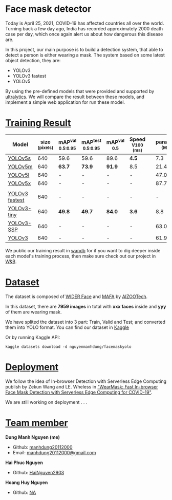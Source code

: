 # Face mask detector

Today is April 25, 2021, COVID-19 has affected countries all over the world. Turning back a few day ago, India has recorded approximately 2000 death case per day, which once again alert us about how dangerous this disease are.

In this project, our main purpose is to build a detection system, that able to detect a person is either wearing a mask. The system based on some latest object detection, they are:
- YOLOv3
- YOLOv3 fastest
- YOLOv5

By using the pre-defined models that were provided and supported by [ultralytics](https://github.com/ultralytics/). We will compare the result between these models, and implement a simple web application for run these model.

# [Training Result](#result)
[assets_5]: https://github.com/ultralytics/yolov5/releases
[assets_3]: https://github.com/ultralytics/yolov3/releases

Model |size<br><sup>(pixels) |mAP<sup>val<br>0.5:0.95 |mAP<sup>test<br>0.5:0.95 |mAP<sup>val<br>0.5 |Speed<br><sup>V100 (ms) | |params<br><sup>(M) 
---   |---                   |---                     |---                      |---                |---                     |---|---              
[YOLOv5s][assets_5]    |640  |59.6     |  59.6   |89.6     |**4.5**| |7.3   
[YOLOv5m][assets_5]    |640  |**63.7** |**73.9** |**91.9** |8.5    | |21.4  
[YOLOv5l][assets_5]    |640  | -       | -       | -       | -     | |47.0  
[YOLOv5x][assets_5]    |640  | -       | -       | -       | -     | |87.7  
| | | | | | || |
[YOLOv3 fastest][assets_3]   |640  | -       | -       | -       | -       | | - 
[YOLOv3-tiny][assets_3]      |640  |**49.8** |**49.7** |**84.0** | **3.6** | |8.8  
[YOLOv3-SSP][assets_3]       |640  | -       | -       | -       | -       | |63.0
[YOLOv3][assets_3]           |640  | -       | -       | -       | -       | |61.9

We public our training result in [wandb](https://wandb.ai/) for if you want to dig deeper inside each model's training process, then make sure check out our project in [W&B](https://wandb.ai/nmd2000/Face_Mask).
# [Dataset](#dataset)
The dataset is composed of [WIDER Face](http://shuoyang1213.me/WIDERFACE/) and [MAFA](www.escience.cn/people/geshiming/mafa.html) by [AIZOOTech](https://github.com/AIZOOTech/FaceMaskDetection). 

In this dataset, there are **7959 images** in total with **xxx faces** inside and **yyy** of them are wearing mask.

We have splited the dataset into 3 part: Train, Valid and Test; and converted them into YOLO format. You can find our dataset in [Kaggle](https://www.kaggle.com/nguyenmanhdung/facemaskyolo)

Or by running Kaggle API:
```
kaggle datasets download -d nguyenmanhdung/facemaskyolo
```

# [Deployment](#deploy)
We follow the idea of In-browser Detection with Serverless Edge Computing publish by Zekun Wang and LE. Wheless in ["WearMask: Fast In-browser Face Mask Detection with Serverless Edge Computing for COVID-19"](https://arxiv.org/abs/2101.00784).

We are still working on deployment . . .

# [Team member](#team)
**Dung Manh Nguyen (me)**
- Github: [manhdung20112000](https://github.com/manhdung20112000)
- Email: [manhdung20112000@gmail.com](manhdung20112000@gmail.com)

**Hai Phuc Nguyen**
- Github: [HaiNguyen2903](https://github.com/HaiNguyen2903)

**Hoang Huy Nguyen**
- Github: [NA](https://github.com/)
